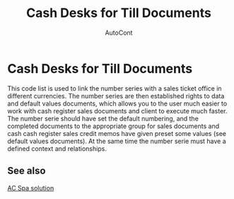 ﻿---
    title: "Cash Desks for Till Documents"
    author: AutoCont
    ms.date: 04/30/2018
    ms.topic: article
    ms.prod: dynamics-nav-2017
    ms.contentlocale: en
    ms.lasthandoff: 04/30/2018
---

# Cash Desks for Till Documents

This code list is used to link the number series with a sales ticket office in different currencies. The number series are then established rights to data and default values documents, which allows you to the user much easier to work with cash register sales documents and client to execute much faster.
The number serie should have set the default numbering, and the completed documents to the appropriate group for sales documents and cash cash register sales credit memos have given preset some values (see default values documents). At the same time the number serie must have a defined context and relationships. 



## <a name="see-also"></a>See also
[AC Spa solution](ac-spa-solution.md)